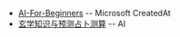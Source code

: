 - [AI-For-Beginners](https://microsoft.github.io/AI-For-Beginners/) -- Microsoft CreatedAt
- [玄学知识与预测占卜测算](https://app.copilothub.ai/chatbot?id=7431) -- AI
